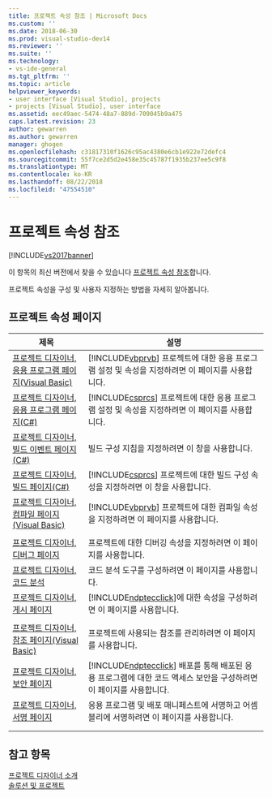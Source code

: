 ```yaml
---
title: 프로젝트 속성 참조 | Microsoft Docs
ms.custom: ''
ms.date: 2018-06-30
ms.prod: visual-studio-dev14
ms.reviewer: ''
ms.suite: ''
ms.technology:
- vs-ide-general
ms.tgt_pltfrm: ''
ms.topic: article
helpviewer_keywords:
- user interface [Visual Studio], projects
- projects [Visual Studio], user interface
ms.assetid: eec49aec-5474-48a7-889d-709045b9a475
caps.latest.revision: 23
author: gewarren
ms.author: gewarren
manager: ghogen
ms.openlocfilehash: c31817310f1626c95ac4380e6cb1e922e72defc4
ms.sourcegitcommit: 55f7ce2d5d2e458e35c45787f1935b237ee5c9f8
ms.translationtype: MT
ms.contentlocale: ko-KR
ms.lasthandoff: 08/22/2018
ms.locfileid: "47554510"
---
```

# <a name="project-properties-reference"></a>프로젝트 속성 참조
[!INCLUDE[vs2017banner](../../includes/vs2017banner.md)]

이 항목의 최신 버전에서 찾을 수 있습니다 [프로젝트 속성 참조](https://docs.microsoft.com/visualstudio/ide/reference/project-properties-reference)합니다.  
  
  
프로젝트 속성을 구성 및 사용자 지정하는 방법을 자세히 알아봅니다.  
  
## <a name="project-properties-pages"></a>프로젝트 속성 페이지  
  
|제목|설명|  
|-----------|-----------------|  
|[프로젝트 디자이너, 응용 프로그램 페이지(Visual Basic)](../../ide/reference/application-page-project-designer-visual-basic.md)|[!INCLUDE[vbprvb](../../includes/vbprvb-md.md)] 프로젝트에 대한 응용 프로그램 설정 및 속성을 지정하려면 이 페이지를 사용합니다.|  
|[프로젝트 디자이너, 응용 프로그램 페이지(C#)](../../ide/reference/application-page-project-designer-csharp.md)|[!INCLUDE[csprcs](../../includes/csprcs-md.md)] 프로젝트에 대한 응용 프로그램 설정 및 속성을 지정하려면 이 페이지를 사용합니다.|  
|[프로젝트 디자이너, 빌드 이벤트 페이지(C#)](../../ide/reference/build-events-page-project-designer-csharp.md)|빌드 구성 지침을 지정하려면 이 창을 사용합니다.|  
|[프로젝트 디자이너, 빌드 페이지(C#)](../../ide/reference/build-page-project-designer-csharp.md)|[!INCLUDE[csprcs](../../includes/csprcs-md.md)] 프로젝트에 대한 빌드 구성 속성을 지정하려면 이 창을 사용합니다.|  
|[프로젝트 디자이너, 컴파일 페이지(Visual Basic)](../../ide/reference/compile-page-project-designer-visual-basic.md)|[!INCLUDE[vbprvb](../../includes/vbprvb-md.md)] 프로젝트에 대한 컴파일 속성을 지정하려면 이 페이지를 사용합니다.|  
|||  
|[프로젝트 디자이너, 디버그 페이지](../../ide/reference/debug-page-project-designer.md)|프로젝트에 대한 디버깅 속성을 지정하려면 이 페이지를 사용합니다.|  
|[프로젝트 디자이너, 코드 분석](../../ide/reference/code-analysis-project-designer.md)|코드 분석 도구를 구성하려면 이 페이지를 사용합니다.|  
|[프로젝트 디자이너, 게시 페이지](../../ide/reference/publish-page-project-designer.md)|[!INCLUDE[ndptecclick](../../includes/ndptecclick-md.md)]에 대한 속성을 구성하려면 이 페이지를 사용합니다.|  
|||  
|[프로젝트 디자이너, 참조 페이지(Visual Basic)](../../ide/reference/references-page-project-designer-visual-basic.md)|프로젝트에 사용되는 참조를 관리하려면 이 페이지를 사용합니다.|  
|[프로젝트 디자이너, 보안 페이지](../../ide/reference/security-page-project-designer.md)|[!INCLUDE[ndptecclick](../../includes/ndptecclick-md.md)] 배포를 통해 배포된 응용 프로그램에 대한 코드 액세스 보안을 구성하려면 이 페이지를 사용합니다.|  
|[프로젝트 디자이너, 서명 페이지](../../ide/reference/signing-page-project-designer.md)|응용 프로그램 및 배포 매니페스트에 서명하고 어셈블리에 서명하려면 이 페이지를 사용합니다.|  
|||  
|||  
  
## <a name="see-also"></a>참고 항목  
 [프로젝트 디자이너 소개](http://msdn.microsoft.com/en-us/898dd854-c98d-430c-ba1b-a913ce3c73d7)   
 [솔루션 및 프로젝트](../../ide/solutions-and-projects-in-visual-studio.md)



